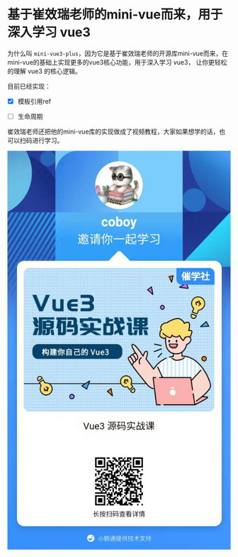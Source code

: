 # 基于崔效瑞老师的mini-vue而来，用于深入学习 vue3 

为什么叫 `mini-vue3-plus`，因为它是基于崔效瑞老师的开源库mini-vue而来，在mini-vue的基础上实现更多的vue3核心功能，用于深入学习 vue3， 让你更轻松的理解 vue3 的核心逻辑。

目前已经实现：

- [x] 模板引用ref
- [ ] 生命周期



崔效瑞老师还把他的mini-vue库的实现做成了视频教程，大家如果想学的话，也可以扫码进行学习。

 ![](./md/study-mini-vue.jpg)



